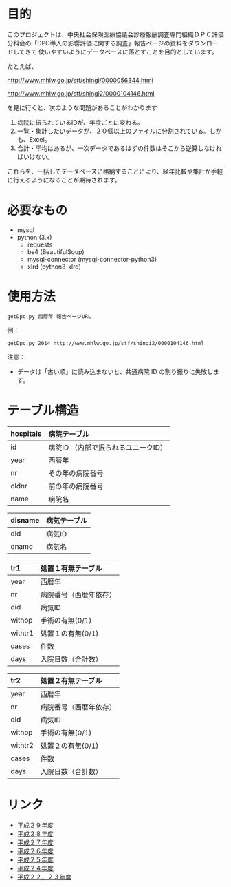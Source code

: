 # 目的

このプロジェクトは、中央社会保険医療協議会診療報酬調査専門組織ＤＰＣ評価分科会の「DPC導入の影響評価に関する調査」報告ページの資料をダウンロードしてきて
使いやすいようにデータベースに落とすことを目的としています。

たとえば、

http://www.mhlw.go.jp/stf/shingi/0000056344.html

http://www.mhlw.go.jp/stf/shingi2/0000104146.html

を見に行くと、次のような問題があることがわかります

1. 病院に振られているIDが、年度ごとに変わる。
1. 一覧・集計したいデータが、２０個以上のファイルに分割されている。しかも、Excel。
1. 合計・平均はあるが、一次データであるはずの件数はそこから逆算しなければいけない。

これらを、一括してデータベースに格納することにより、経年比較や集計が手軽に行えるようになることが期待されます。

# 必要なもの

* mysql
* python (3.x)
  * requests
  * bs4 (BeautifulSoup)
  * mysql-connector (mysql-connector-python3)
  * xlrd (python3-xlrd)

# 使用方法

~~~
getDpc.py 西暦年 報告ページURL
~~~

例：
~~~
getDpc.py 2014 http://www.mhlw.go.jp/stf/shingi2/0000104146.html
~~~

注意：
* データは「古い順」に読み込まないと、共通病院 ID の割り振りに失敗します。

# テーブル構造

|hospitals|病院テーブル|
|:--|:--|
|id|病院ID （内部で振られるユニークID）|
|year|西暦年|
|nr|その年の病院番号|
|oldnr|前の年の病院番号|
|name|病院名|

|disname|病気テーブル|
|:--|:--|
|did|病気ID|
|dname|病気名|

|tr1|処置１有無テーブル|
|:--|:--|
|year|西暦年|
|nr|病院番号（西暦年依存）|
|did|病気ID|
|withop|手術の有無(0/1)|
|withtr1|処置１の有無(0/1)|
|cases|件数|
|days|入院日数（合計数）|

|tr2|処置２有無テーブル|
|:--|:--|
|year|西暦年|
|nr|病院番号（西暦年依存）|
|did|病気ID|
|withop|手術の有無(0/1)|
|withtr2|処置２の有無(0/1)|
|cases|件数|
|days|入院日数（合計数）|

# リンク
- [平成２９年度](https://www.mhlw.go.jp/stf/shingi2/0000196043_00001.html)
- [平成２８年度](https://www.mhlw.go.jp/stf/shingi2/0000196043.html)
- [平成２７年度](https://www.mhlw.go.jp/stf/shingi2/0000150723.html)
- [平成２６年度](https://www.mhlw.go.jp/stf/shingi2/0000104146.html)
- [平成２５年度](https://www.mhlw.go.jp/stf/shingi2/0000104146.html)
- [平成２４年度](https://www.mhlw.go.jp/stf/shingi/0000023522.html)
- [平成２２，２３年度](https://www.mhlw.go.jp/stf/shingi/0000023522.html)

